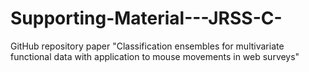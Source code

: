 # Supporting-Material---JRSS-C-
GitHub repository paper "Classification ensembles for multivariate functional data with application to mouse movements in web surveys"
